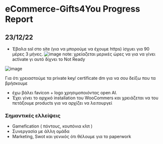 # eCommerce-Gifts4You Progress Report

## 23/12/22
- Έβαλα ssl στο site (για να μπορούμε να έχουμε https) ίσχυει για 90 μέρες 3 μήνες.
![image](https://user-images.githubusercontent.com/39650065/209299615-1694037b-e4ab-48b5-9e6e-6854434df46f.png)
note: χρείαζεται μερικές ώρες να για να γίνει activate γι αυτό δίχνει το Not Ready

![image](https://user-images.githubusercontent.com/39650065/209312367-2fb48973-9218-445e-b66a-0c3080b5af1b.png)

Για ότι χρειαστούμε τα private key/ certificate dm για να σου δείξω που τα βρήσκουμε

- έχω βάλει favicon + logo χρησιμοποιόντας open AI.
- Έχει γίνει το αρχικό installation του WooCommers και χρειάζεται να του πετάξουμε products για να αρχίζει να λειτουργεί

### Σημαντικές ελλείψεις

- Gamefication ( πόντους, κουπόνια κλπ )
- Συνεργασία με άλλη ομάδα
- Marketing, Swot και γενικός ότι θέλουμε για το paperwork
